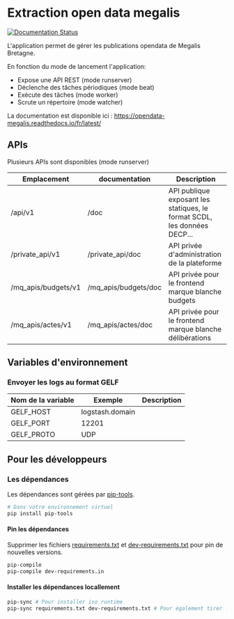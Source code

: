 # Extraction open data megalis
[![Documentation Status](https://readthedocs.org/projects/opendata-megalis/badge/?version=latest)](https://opendata-megalis.readthedocs.io/fr/latest/?badge=latest)

L'application permet de gérer les publications opendata de Megalis Bretagne. 

En fonction du mode de lancement l'application:
* Expose une API REST (mode runserver)
* Déclenche des tâches périodiques (mode beat)
* Exécute des tâches (mode worker)
* Scrute un répertoire (mode watcher)


La documentation est disponible ici : https://opendata-megalis.readthedocs.io/fr/latest/

## APIs

Plusieurs APIs sont disponibles (mode runserver)

| Emplacement         | documentation        | Description                                                              |
| ------------------- | -------------------- | ------------------------------------------------------------------------ |
| /api/v1             | /doc                 | API publique exposant les statiques, le format SCDL, les données DECP... |
| /private_api/v1     | /private_api/doc     | API privée d'administration de la plateforme                             |
| /mq_apis/budgets/v1 | /mq_apis/budgets/doc | API privée pour le frontend marque blanche budgets                       |
| /mq_apis/actes/v1   | /mq_apis/actes/doc   | API privée pour le frontend marque blanche délibérations                 |

## Variables d'environnement

### Envoyer les logs au format GELF

| Nom de la variable | Exemple         | Description |
| ------------------ | --------------- | ----------- |
| GELF_HOST          | logstash.domain |             |
| GELF_PORT          | 12201           |             |
| GELF_PROTO         | UDP             |             |

## Pour les développeurs

### Les dépendances

Les dépendances sont gérées par [pip-tools](https://github.com/jazzband/pip-tools).

```bash
# Dans votre environnement virtuel
pip install pip-tools
```

#### Pin les dépendances

Supprimer les fichiers [requirements.txt](./requirements.txt) et [dev-requirements.txt](./dev-requirements.txt) pour pin de nouvelles versions.

```bash
pip-compile
pip-compile dev-requirements.in
```

#### Installer les dépendances locallement

```bash
pip-sync # Pour installer iso runtime
pip-sync requirements.txt dev-requirements.txt # Pour également tirer les dépendances de dev
```
